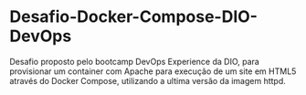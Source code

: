 # Desafio-Docker-Compose-DIO-DevOps
Desafio proposto pelo bootcamp DevOps Experience da DIO, para provisionar um container com Apache para execução de um site em HTML5 através do Docker Compose, utilizando a ultima versão da imagem httpd.

